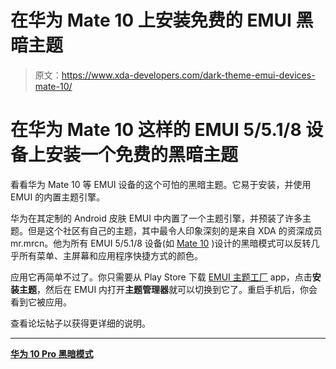 # 在华为 Mate 10 上安装免费的 EMUI 黑暗主题

> 原文：<https://www.xda-developers.com/dark-theme-emui-devices-mate-10/>

# 在华为 Mate 10 这样的 EMUI 5/5.1/8 设备上安装一个免费的黑暗主题

看看华为 Mate 10 等 EMUI 设备的这个可怕的黑暗主题。它易于安装，并使用 EMUI 的内置主题引擎。

华为在其定制的 Android 皮肤 EMUI 中内置了一个主题引擎，并预装了许多主题。但是这个社区有自己的主题，其中最令人印象深刻的是来自 XDA 的资深成员 mr.mrcn。他为所有 EMUI 5/5.1/8 设备(如 [Mate 10](http://xda-developers.com/tag/huawei-mate-10) )设计的黑暗模式可以反转几乎所有菜单、主屏幕和应用程序快捷方式的颜色。

应用它再简单不过了。你只需要从 Play Store 下载 [EMUI 主题工厂](https://play.google.com/store/apps/details?id=com.emuithemesfactory.emuithemesfactory) app，点击**安装主题**，然后在 EMUI 内打开**主题管理器**就可以切换到它了。重启手机后，你会看到它被应用。

查看论坛帖子以获得更详细的说明。

* * *

[**华为 10 Pro 黑暗模式**](https://forum.xda-developers.com/mate-10/themes/theme-mate-10-pro-dark-mode-emui-5-5-1-t3713923)